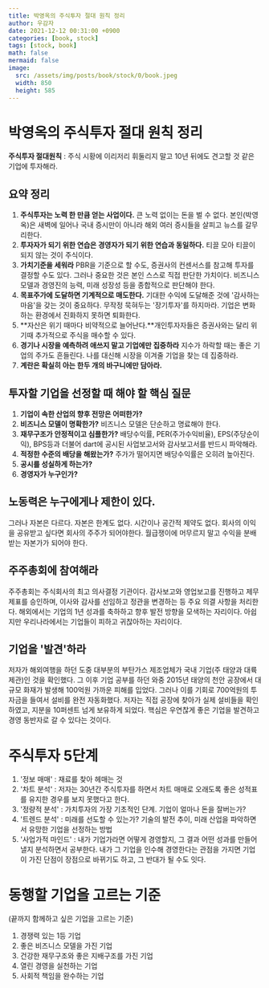 ```yaml
---
title: 박영옥의 주식투자 절대 원칙 정리
author: 우감자
date: 2021-12-12 00:31:00 +0900
categories: [book, stock]
tags: [stock, book]
math: false
mermaid: false
image:
  src: /assets/img/posts/book/stock/0/book.jpeg
  width: 850
  height: 585
---
```


# 박영옥의 주식투자 절대 원칙 정리

**주식투자 절대원칙** : 주식 시황에 이리저리 휘둘리지 말고 10년 뒤에도 견고할 것 같은 기업에 투자해라.

## 요약 정리

1.  **주식투자는 노력 한 만큼 얻는 사업이다.** 큰 노력 없이는 돈을 벌 수 없다. 본인(박영옥)은 새벽에 일어나 국내 증시만이 아니라 해외 여러 증시들을 살피고 뉴스를 갈무리한다.
2.  **투자자가 되기 위한 연습은 경영자가 되기 위한 연습과 동일하다.** 티끌 모아 티끌이 되지 않는 것이 주식이다.
3.  **가치기준을 세워라** PBR을 기준으로 할 수도, 증권사의 컨센서스를 참고해 투자를 결정할 수도 있다. 그러나 중요한 것은 본인 스스로 직접 판단한 가치이다. 비즈니스 모델과 경영진의 능력, 미래 성장성 등을 종합적으로 판단해야 한다.
4.  **목표주가에 도달하면 기계적으로 매도한다.** 기대한 수익에 도달해준 것에 '감사하는 마음'을 갖는 것이 중요하다. 무작정 묵혀두는 '장기투자'를 하지마라. 기업은 변화하는 환경에서 진화하지 못하면 퇴화한다.
5.  **자산은 위기 때마다 비약적으로 늘어난다.**개인투자자들은 증권사와는 달리 위기때 추가적으로 주식을 매수할 수 있다.
6.  **경기나 시장을 예측하려 애쓰지 말고 기업에만 집중하라** 지수가 하락할 때는 좋은 기업의 주가도 흔들린다. 나를 대신해 시장을 이겨줄 기업을 찾는 데 집중하라.
7.  **계란은 확실히 아는 한두 개의 바구니에만 담아라.**

## 투자할 기업을 선정할 때 해야 할 핵심 질문

1.  **기업이 속한 산업의 향후 전망은 어떠한가?**
2.  **비즈니스 모델이 명확한가?** 비즈니스 모델은 단순하고 명료해야 한다.
3.  **재무구조가 안정적이고 심플한가?** 배당수익률, PER(주가수익비율), EPS(주당순이익), BPS등과 더불어 dart에 공시된 사업보고서와 감사보고서를 반드시 파악해라.
4.  **적정한 수준의 배당을 해왔는가?** 주가가 떨어지면 배당수익률은 오히려 높아진다.
5.  **공시를 성실하게 하는가?**
6.  **경영자가 누구인가?**

## 노동력은 누구에게나 제한이 있다.

그러나 자본은 다르다. 자본은 한계도 없다. 시간이나 공간적 제약도 없다. 회사의 이익을 공유받고 싶다면 회사의 주주가 되어야한다. 월급쟁이에 머무르지 말고 수익을 분배받는 자본가가 되어야 한다.

## 주주총회에 참여해라

주주총회는 주식회사의 최고 의사결정 기관이다. 감사보고와 영업보고를 진행하고 제무제표를 승인하며, 이사와 감사를 선임하고 정관을 변경하는 등 주요 의결 사항을 처리한다. 해외에서는 기업의 1년 성과를 축하하고 향후 발전 방향을 모색하는 자리이다. 아쉽지만 우리나라에서는 기업들이 피하고 귀찮아하는 자리이다.

## 기업을 '발견'하라

저자가 해외여행을 하던 도중 대부분의 부탄가스 제조업체가 국내 기업(주 태양과 대륙제관)인 것을 확인했다. 그 이후 기업 공부를 하던 와중 2015년 태양의 천안 공장에서 대규모 화재가 발생해 100억원 가까운 피해를 입었다. 그러나 이를 기회로 700억원의 투자금을 들여서 설비를 완전 자동화했다. 저자는 직접 공장에 찾아가 실제 설비들을 확인하였고, 지분을 10퍼센트 넘게 보유하게 되었다. 핵심은 우연찮게 좋은 기업을 발견하고 경영 동반자로 갈 수 있다는 것이다.

# 주식투자 5단계

1.  '정보 매매' : 재료를 찾아 헤매는 것
2.  '차트 분석' : 저자는 30년간 주식투자를 하면서 차트 매매로 오래도록 좋은 성적표를 유지한 경우를 보지 못했다고 한다.
3.  '정량적 분석' : 가치투자의 가장 기초적인 단계. 기업이 얼마나 돈을 잘버는가?
4.  '트렌드 분석' : 미래를 선도할 수 있는가? 기술의 발전 추이, 미래 산업을 파악하면서 유망한 기업을 선정하는 방법
5.  '사업가적 마인드' : 내가 기업가라면 어떻게 경영할지, 그 결과 어떤 성과를 만들어낼지 분석하면서 공부한다. 내가 그 기업을 인수해 경영한다는 관점을 가지면 기업이 가진 단점이 장점으로 바뀌기도 하고, 그 반대가 될 수도 잇다.

# 동행할 기업을 고르는 기준

(끝까지 함께하고 싶은 기업을 고르는 기준)

1. 경쟁력 있는 1등 기업
2. 좋은 비즈니스 모델을 가진 기업
3. 건강한 재무구조와 좋은 지배구조를 가진 기업
4. 열린 경영을 실천하는 기업
5. 사회적 책임을 완수하는 기업
